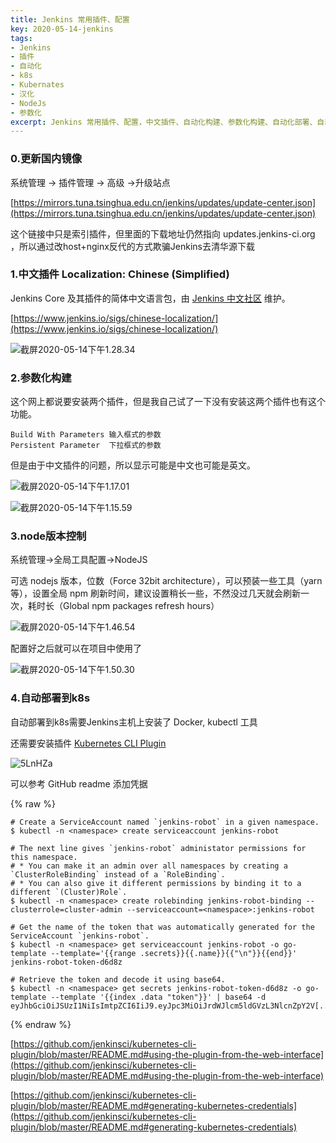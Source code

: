 ```yaml
---
title: Jenkins 常用插件、配置
key: 2020-05-14-jenkins
tags:
- Jenkins
- 插件
- 自动化
- k8s
- Kubernates
- 汉化
- NodeJs
- 参数化
excerpt: Jenkins 常用插件、配置，中文插件、自动化构建、参数化构建、自动化部署、自动化部署到k8s
---
```


### 0.更新国内镜像

系统管理 -> 插件管理 -> 高级 ->升级站点

[https://mirrors.tuna.tsinghua.edu.cn/jenkins/updates/update-center.json](https://mirrors.tuna.tsinghua.edu.cn/jenkins/updates/update-center.json)

这个链接中只是索引插件，但里面的下载地址仍然指向 updates.jenkins-ci.org ，所以通过改host+nginx反代的方式欺骗Jenkins去清华源下载

### 1.中文插件 Localization: Chinese (Simplified)

Jenkins Core 及其插件的简体中文语言包，由 [Jenkins 中文社区](https://jenkins-zh.cn/about) 维护。

<!--more-->

[https://www.jenkins.io/sigs/chinese-localization/](https://www.jenkins.io/sigs/chinese-localization/)

![截屏2020-05-14下午1.28.34](https://up-img.yonghong.tech/pic/2020/05/截屏2020-05-14%20下午1.28.34.png)

### 2.参数化构建

这个网上都说要安装两个插件，但是我自己试了一下没有安装这两个插件也有这个功能。

```
Build With Parameters 输入框式的参数
Persistent Parameter  下拉框式的参数
```

但是由于中文插件的问题，所以显示可能是中文也可能是英文。

![截屏2020-05-14下午1.17.01](https://up-img.yonghong.tech/pic/2020/05/截屏2020-05-14%20下午1.17.01.png)

![截屏2020-05-14下午1.15.59](https://up-img.yonghong.tech/pic/2020/05/截屏2020-05-14%20下午1.15.59.png)

### 3.node版本控制

系统管理->全局工具配置->NodeJS

可选 nodejs 版本，位数（Force 32bit architecture），可以预装一些工具（yarn 等），设置全局 npm 刷新时间，建议设置稍长一些，不然没过几天就会刷新一次，耗时长（Global npm packages refresh hours）

![截屏2020-05-14下午1.46.54](https://up-img.yonghong.tech/pic/2020/05/截屏2020-05-14%20下午1.46.54.png)

配置好之后就可以在项目中使用了

![截屏2020-05-14下午1.50.30](https://up-img.yonghong.tech/pic/2020/05/截屏2020-05-14%20下午1.50.30.png)

### 4.自动部署到k8s

自动部署到k8s需要Jenkins主机上安装了 Docker, kubectl 工具

还需要安装插件 [Kubernetes CLI Plugin](https://plugins.jenkins.io/kubernetes-cli/)

![5LnHZa](https://up-img.yonghong.tech/pic/2020/05/5LnHZa.jpg)

可以参考 GitHub readme 添加凭据

{% raw %}
```shell
# Create a ServiceAccount named `jenkins-robot` in a given namespace.
$ kubectl -n <namespace> create serviceaccount jenkins-robot

# The next line gives `jenkins-robot` administator permissions for this namespace.
# * You can make it an admin over all namespaces by creating a `ClusterRoleBinding` instead of a `RoleBinding`.
# * You can also give it different permissions by binding it to a different `(Cluster)Role`.
$ kubectl -n <namespace> create rolebinding jenkins-robot-binding --clusterrole=cluster-admin --serviceaccount=<namespace>:jenkins-robot

# Get the name of the token that was automatically generated for the ServiceAccount `jenkins-robot`.
$ kubectl -n <namespace> get serviceaccount jenkins-robot -o go-template --template='{{range .secrets}}{{.name}}{{"\n"}}{{end}}'
jenkins-robot-token-d6d8z

# Retrieve the token and decode it using base64.
$ kubectl -n <namespace> get secrets jenkins-robot-token-d6d8z -o go-template --template '{{index .data "token"}}' | base64 -d
eyJhbGciOiJSUzI1NiIsImtpZCI6IiJ9.eyJpc3MiOiJrdWJlcm5ldGVzL3NlcnZpY2V[...]
```
{% endraw %}

[https://github.com/jenkinsci/kubernetes-cli-plugin/blob/master/README.md#using-the-plugin-from-the-web-interface](https://github.com/jenkinsci/kubernetes-cli-plugin/blob/master/README.md#using-the-plugin-from-the-web-interface)

[https://github.com/jenkinsci/kubernetes-cli-plugin/blob/master/README.md#generating-kubernetes-credentials](https://github.com/jenkinsci/kubernetes-cli-plugin/blob/master/README.md#generating-kubernetes-credentials)
